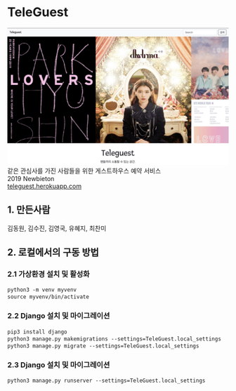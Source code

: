 # TeleGuest
![](./teleguest.jpg)
같은 관심사를 가진 사람들을 위한 게스트하우스 예약 서비스
<br>2019 Newbieton
<br>[teleguest.herokuapp.com](teleguest.herokuapp.com)

## 1. 만든사람
김동원, 김수진, 김영국, 유혜지, 최찬미


## 2. 로컬에서의 구동 방법

### 2.1 가상환경 설치 및 활성화
```
python3 -m venv myvenv
source myvenv/bin/activate
```

### 2.2 Django 설치 및 마이그레이션
```
pip3 install django
python3 manage.py makemigrations --settings=TeleGuest.local_settings
python3 manage.py migrate --settings=TeleGuest.local_settings
```

### 2.3 Django 설치 및 마이그레이션
```
python3 manage.py runserver --settings=TeleGuest.local_settings
```




